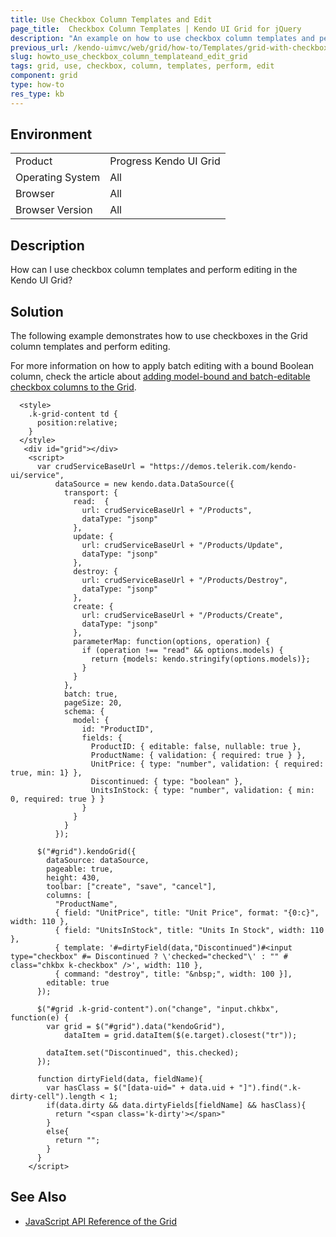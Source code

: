 ```yaml
---
title: Use Checkbox Column Templates and Edit
page_title:  Checkbox Column Templates | Kendo UI Grid for jQuery
description: "An example on how to use checkbox column templates and perform editing."
previous_url: /kendo-uimvc/web/grid/how-to/Templates/grid-with-checkbox-column, /controls/data-management/grid/how-to/Templates/grid-with-checkbox-column
slug: howto_use_checkbox_column_templateand_edit_grid
tags: grid, use, checkbox, column, templates, perform, edit
component: grid
type: how-to
res_type: kb
---
```


## Environment

<table>
 <tr>
  <td>Product</td>
  <td>Progress Kendo UI Grid</td>
 </tr>
 <tr>
  <td>Operating System</td>
  <td>All</td>
 </tr>
 <tr>
  <td>Browser</td>
  <td>All</td>
 </tr>
 <tr>
  <td>Browser Version</td>
  <td>All</td>
 </tr>
</table>

## Description

How can I use checkbox column templates and perform editing in the Kendo UI Grid?

## Solution

The following example demonstrates how to use checkboxes in the Grid column templates and perform editing.

For more information on how to apply batch editing with a bound Boolean column, check the article about [adding model-bound and batch-editable checkbox columns to the Grid](/knowledge-base/grid-bound-checkbox-editable-column).

```dojo
  <style>
    .k-grid-content td {
      position:relative;
    }
  </style>
   <div id="grid"></div>
    <script>
      var crudServiceBaseUrl = "https://demos.telerik.com/kendo-ui/service",
          dataSource = new kendo.data.DataSource({
            transport: {
              read:  {
                url: crudServiceBaseUrl + "/Products",
                dataType: "jsonp"
              },
              update: {
                url: crudServiceBaseUrl + "/Products/Update",
                dataType: "jsonp"
              },
              destroy: {
                url: crudServiceBaseUrl + "/Products/Destroy",
                dataType: "jsonp"
              },
              create: {
                url: crudServiceBaseUrl + "/Products/Create",
                dataType: "jsonp"
              },
              parameterMap: function(options, operation) {
                if (operation !== "read" && options.models) {
                  return {models: kendo.stringify(options.models)};
                }
              }
            },
            batch: true,
            pageSize: 20,
            schema: {
              model: {
                id: "ProductID",
                fields: {
                  ProductID: { editable: false, nullable: true },
                  ProductName: { validation: { required: true } },
                  UnitPrice: { type: "number", validation: { required: true, min: 1} },
                  Discontinued: { type: "boolean" },
                  UnitsInStock: { type: "number", validation: { min: 0, required: true } }
                }
              }
            }
          });

      $("#grid").kendoGrid({
        dataSource: dataSource,
        pageable: true,
        height: 430,
        toolbar: ["create", "save", "cancel"],
        columns: [
          "ProductName",
          { field: "UnitPrice", title: "Unit Price", format: "{0:c}", width: 110 },
          { field: "UnitsInStock", title: "Units In Stock", width: 110 },
          { template: '#=dirtyField(data,"Discontinued")#<input type="checkbox" #= Discontinued ? \'checked="checked"\' : "" # class="chkbx k-checkbox" />', width: 110 },
          { command: "destroy", title: "&nbsp;", width: 100 }],
        editable: true
      });

      $("#grid .k-grid-content").on("change", "input.chkbx", function(e) {
        var grid = $("#grid").data("kendoGrid"),
            dataItem = grid.dataItem($(e.target).closest("tr"));

        dataItem.set("Discontinued", this.checked);
      });

      function dirtyField(data, fieldName){
        var hasClass = $("[data-uid=" + data.uid + "]").find(".k-dirty-cell").length < 1;
        if(data.dirty && data.dirtyFields[fieldName] && hasClass){
          return "<span class='k-dirty'></span>"
        }
        else{
          return "";
        }
      }
    </script>
```

## See Also

* [JavaScript API Reference of the Grid](/api/javascript/ui/grid)

